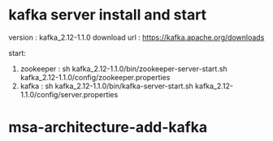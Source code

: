 # kafka server install and start

version : kafka_2.12-1.1.0
download url : https://kafka.apache.org/downloads

start: 
  1. zookeeper : sh kafka_2.12-1.1.0/bin/zookeeper-server-start.sh kafka_2.12-1.1.0/config/zookeeper.properties
  2. kafka : sh kafka_2.12-1.1.0/bin/kafka-server-start.sh kafka_2.12-1.1.0/config/server.properties
# msa-architecture-add-kafka
